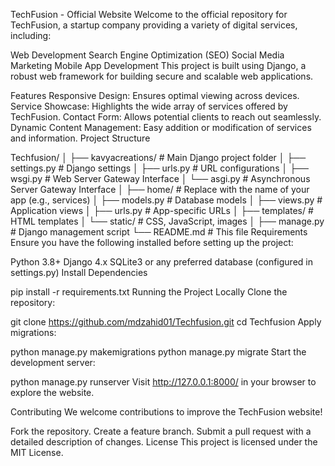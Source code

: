 TechFusion - Official Website
Welcome to the official repository for TechFusion, a startup company providing a variety of digital services, including:

Web Development
Search Engine Optimization (SEO)
Social Media Marketing
Mobile App Development
This project is built using Django, a robust web framework for building secure and scalable web applications.

Features
Responsive Design: Ensures optimal viewing across devices.
Service Showcase: Highlights the wide array of services offered by TechFusion.
Contact Form: Allows potential clients to reach out seamlessly.
Dynamic Content Management: Easy addition or modification of services and information.
Project Structure

Techfusion/
│
├── kavyacreations/         # Main Django project folder
│   ├── settings.py     # Django settings
│   ├── urls.py         # URL configurations
│   ├── wsgi.py         # Web Server Gateway Interface
│   └── asgi.py         # Asynchronous Server Gateway Interface
│
├── home/           # Replace with the name of your app (e.g., services)
│   ├── models.py       # Database models
│   ├── views.py        # Application views
│   ├── urls.py         # App-specific URLs
│   ├── templates/      # HTML templates
│   └── static/         # CSS, JavaScript, images
│
├── manage.py           # Django management script
└── README.md           # This file
Requirements
Ensure you have the following installed before setting up the project:

Python 3.8+
Django 4.x
SQLite3 or any preferred database (configured in settings.py)
Install Dependencies

pip install -r requirements.txt
Running the Project Locally
Clone the repository:


git clone https://github.com/mdzahid01/Techfusion.git
cd Techfusion
Apply migrations:


python manage.py makemigrations
python manage.py migrate
Start the development server:


python manage.py runserver
Visit http://127.0.0.1:8000/ in your browser to explore the website.

Contributing
We welcome contributions to improve the TechFusion website!

Fork the repository.
Create a feature branch.
Submit a pull request with a detailed description of changes.
License
This project is licensed under the MIT License.

